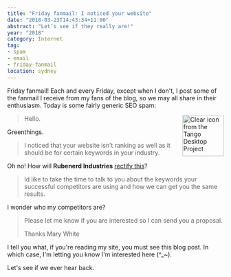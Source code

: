 ```yaml
---
title: "Friday fanmail: I noticed your website"
date: "2018-03-23T14:43:34+11:00"
abstract: "Let’s see if they really are!"
year: "2018"
category: Internet
tag:
- spam
- email
- friday-fanmail
location: sydney
---
```

Friday fanmail! Each and every Friday, except when I don't, I post some of the fanmail I receive from my fans of the blog, so we may all share in their enthusiasm. Today is some fairly generic SEO spam:

<p><img src="https://rubenerd.com/files/stock/tango-mail-mark-junk.svg" alt="Clear icon from the Tango Desktop Project" style="width:96px; height:96px; float:right; margin:0 0 1em 2em" /></p>

> Hello. 

Greenthings.

> I noticed that your website isn’t ranking as well as it should be for certain keywords in your industry. 

Oh no! How will **Rubenerd Industries** [rectify this]?

> Id like to take the time to talk to you about the keywords your successful competitors are using and how we can get you the same results. 

I wonder who my competitors are?

> Please let me know if you are interested so I can send you a proposal. 
> 
> Thanks Mary White

I tell you what, if you're reading my site, you must see this blog post. In which case, I'm letting you know I'm interested here (^_\~).

Let's see if we ever hear back.

[rectify this]: https://www.youtube.com/watch?v=sI5Ftm1-jik "ElectroBOOM: Making a full bridge rectifier"


